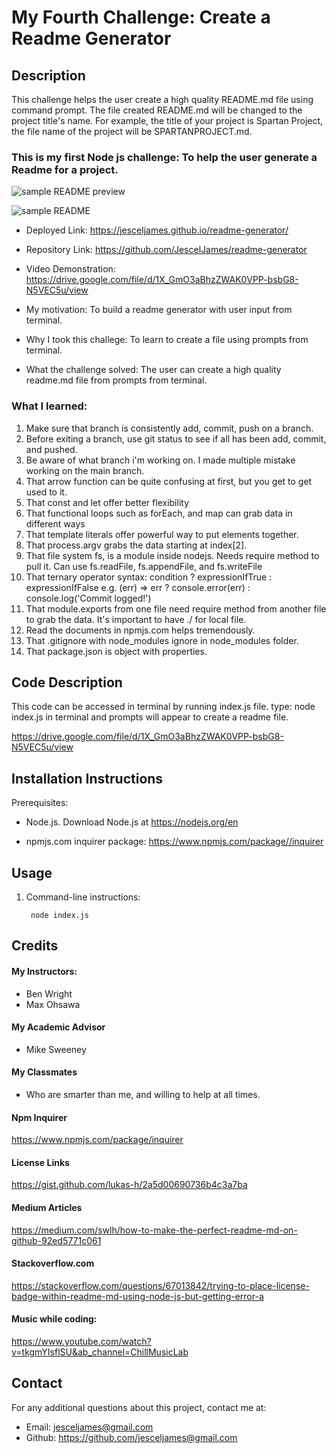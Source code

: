 # My Fourth Challenge: Create a Readme Generator

## Description
This challenge helps the user create a high quality README.md file using command prompt.  The file created README.md will be changed to the project title's name. For example, the title of your project is Spartan Project, the file name of the project will be SPARTANPROJECT.md.


### This is my first Node js challenge: To help the user generate a Readme for a project. 

![sample README preview](https://github.com/JescelJames/readme-generator/assets/105643185/fdbfbde7-30cd-4fe2-9502-5e467f6d7ded)


![sample README](https://github.com/JescelJames/readme-generator/assets/105643185/c8558848-018b-4cae-9e96-0d1e0d77fc20)



- Deployed Link: https://jesceljames.github.io/readme-generator/
- Repository Link: https://github.com/JescelJames/readme-generator 
- Video Demonstration: https://drive.google.com/file/d/1X_GmO3aBhzZWAK0VPP-bsbG8-N5VEC5u/view

- My motivation:  To build a readme generator with user input from terminal.
- Why I took this challege: To learn to create a file using prompts from terminal.
- What the challenge solved:  The user can create a high quality readme.md file from prompts from terminal.  


### What I learned:  

1. Make sure that branch is consistently add, commit, push on a branch.  
2. Before exiting a branch, use git status to see if all has been add, commit, and pushed. 
3. Be aware of what branch i'm working on.  I made multiple mistake working on the main branch.
4. That arrow function can be quite confusing at first, but you get to get used to it.
5. That const and let offer better flexibility
6. That functional loops such as forEach, and map can grab data in different ways
7. That template literals offer powerful way to put elements together.
8. That process.argv grabs the data starting at index[2].
9. That file system fs, is a module inside nodejs. Needs require method to pull it. Can use fs.readFile, fs.appendFile, and fs.writeFile 
10. That ternary operator syntax:  condition ? expressionIfTrue : expressionIfFalse  e.g. (err) => err ? console.error(err) : console.log('Commit logged!')
11. That module.exports from one file need require method from another file to grab the data.  It's important to have ./ for local file. 
12. Read the documents in npmjs.com helps tremendously.
13. That .gitignore with node_modules ignore in node_modules folder.
14. That package.json is object with properties.


## Code Description

This code can be accessed in terminal by running index.js file. type: node index.js in terminal and prompts will appear to create a readme file.

https://drive.google.com/file/d/1X_GmO3aBhzZWAK0VPP-bsbG8-N5VEC5u/view


## Installation Instructions

Prerequisites:  
 - Node.js. Download Node.js at https://nodejs.org/en

 - npmjs.com inquirer package:  https://www.npmjs.com/package//inquirer

 
## Usage
1. Command-line instructions:

        node index.js


## Credits

#### My Instructors:
- Ben Wright 
- Max Ohsawa 

#### My Academic Advisor
- Mike Sweeney

#### My Classmates
- Who are smarter than me, and willing to help at all times.

#### Npm Inquirer
https://www.npmjs.com/package/inquirer


#### License Links
https://gist.github.com/lukas-h/2a5d00690736b4c3a7ba


#### Medium Articles
https://medium.com/swlh/how-to-make-the-perfect-readme-md-on-github-92ed5771c061


#### Stackoverflow.com
https://stackoverflow.com/questions/67013842/trying-to-place-license-badge-within-readme-md-using-node-js-but-getting-error-a


#### Music while coding:
https://www.youtube.com/watch?v=tkgmYIsflSU&ab_channel=ChillMusicLab


## Contact
For any additional questions about this project, contact me at:
- Email: jesceljames@gmail.com
- Github: https://github.com/jesceljames@gmail.com 










